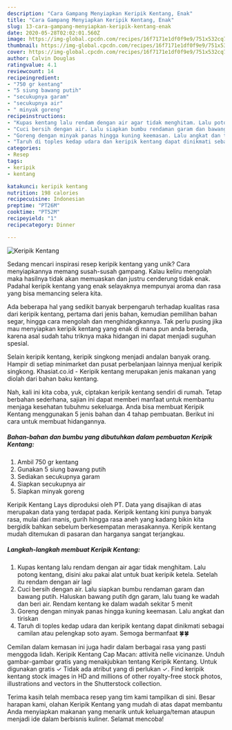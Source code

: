 ```yaml
---
description: "Cara Gampang Menyiapkan Keripik Kentang, Enak"
title: "Cara Gampang Menyiapkan Keripik Kentang, Enak"
slug: 13-cara-gampang-menyiapkan-keripik-kentang-enak
date: 2020-05-28T02:02:01.560Z
image: https://img-global.cpcdn.com/recipes/16f7171e1df0f9e9/751x532cq70/keripik-kentang-foto-resep-utama.jpg
thumbnail: https://img-global.cpcdn.com/recipes/16f7171e1df0f9e9/751x532cq70/keripik-kentang-foto-resep-utama.jpg
cover: https://img-global.cpcdn.com/recipes/16f7171e1df0f9e9/751x532cq70/keripik-kentang-foto-resep-utama.jpg
author: Calvin Douglas
ratingvalue: 4.1
reviewcount: 14
recipeingredient:
- "750 gr kentang"
- "5 siung bawang putih"
- "secukupnya garam"
- "secukupnya air"
- " minyak goreng"
recipeinstructions:
- "Kupas kentang lalu rendam dengan air agar tidak menghitam. Lalu potong kentang, disini aku pakai alat untuk buat keripik ketela. Setelah itu rendam dengan air lagi"
- "Cuci bersih dengan air. Lalu siapkan bumbu rendaman garam dan bawang putih. Haluskan bawang putih dgn garam, lalu tuang ke wadah dan beri air. Rendam kentang ke dalam wadah sekitar 5 menit"
- "Goreng dengan minyak panas hingga kuning keemasan. Lalu angkat dan tiriskan"
- "Taruh di toples kedap udara dan keripik kentang dapat dinikmati sebagai camilan atau pelengkap soto ayam. Semoga bermanfaat 🍀🍀"
categories:
- Resep
tags:
- keripik
- kentang

katakunci: keripik kentang 
nutrition: 198 calories
recipecuisine: Indonesian
preptime: "PT26M"
cooktime: "PT52M"
recipeyield: "1"
recipecategory: Dinner

---
```



![Keripik Kentang](https://img-global.cpcdn.com/recipes/16f7171e1df0f9e9/751x532cq70/keripik-kentang-foto-resep-utama.jpg)

Sedang mencari inspirasi resep keripik kentang yang unik? Cara menyiapkannya memang susah-susah gampang. Kalau keliru mengolah maka hasilnya tidak akan memuaskan dan justru cenderung tidak enak. Padahal keripik kentang yang enak selayaknya mempunyai aroma dan rasa yang bisa memancing selera kita.

Ada beberapa hal yang sedikit banyak berpengaruh terhadap kualitas rasa dari keripik kentang, pertama dari jenis bahan, kemudian pemilihan bahan segar, hingga cara mengolah dan menghidangkannya. Tak perlu pusing jika mau menyiapkan keripik kentang yang enak di mana pun anda berada, karena asal sudah tahu triknya maka hidangan ini dapat menjadi suguhan spesial.

Selain keripik kentang, keripik singkong menjadi andalan banyak orang. Hampir di setiap minimarket dan pusat perbelanjaan lainnya menjual keripik singkong. Khasiat.co.id - Keripik kentang merupakan jenis makanan yang diolah dari bahan baku kentang.


Nah, kali ini kita coba, yuk, ciptakan keripik kentang sendiri di rumah. Tetap berbahan sederhana, sajian ini dapat memberi manfaat untuk membantu menjaga kesehatan tubuhmu sekeluarga. Anda bisa membuat Keripik Kentang menggunakan 5 jenis bahan dan 4 tahap pembuatan. Berikut ini cara untuk membuat hidangannya.

<!--inarticleads1-->

##### Bahan-bahan dan bumbu yang dibutuhkan dalam pembuatan Keripik Kentang:

1. Ambil 750 gr kentang
1. Gunakan 5 siung bawang putih
1. Sediakan secukupnya garam
1. Siapkan secukupnya air
1. Siapkan  minyak goreng


Keripik Kentang Lays diproduksi oleh PT. Data yang disajikan di atas merupakan data yang terdapat pada. Keripik kentang kini punya banyak rasa, mulai dari manis, gurih hingga rasa aneh yang kadang bikin kita bergidik bahkan sebelum berkesempatan merasakannya. Keripik kentang mudah ditemukan di pasaran dan harganya sangat terjangkau. 

<!--inarticleads2-->

##### Langkah-langkah membuat Keripik Kentang:

1. Kupas kentang lalu rendam dengan air agar tidak menghitam. Lalu potong kentang, disini aku pakai alat untuk buat keripik ketela. Setelah itu rendam dengan air lagi
1. Cuci bersih dengan air. Lalu siapkan bumbu rendaman garam dan bawang putih. Haluskan bawang putih dgn garam, lalu tuang ke wadah dan beri air. Rendam kentang ke dalam wadah sekitar 5 menit
1. Goreng dengan minyak panas hingga kuning keemasan. Lalu angkat dan tiriskan
1. Taruh di toples kedap udara dan keripik kentang dapat dinikmati sebagai camilan atau pelengkap soto ayam. Semoga bermanfaat 🍀🍀


Cemilan dalam kemasan ini juga hadir dalam berbagai rasa yang pasti menggoda lidah. Keripik Kentang Cap Macan: attività nelle vicinanze. Unduh gambar-gambar gratis yang menakjubkan tentang Keripik Kentang. Untuk digunakan gratis ✓ Tidak ada atribut yang di perlukan ✓. Find keripik kentang stock images in HD and millions of other royalty-free stock photos, illustrations and vectors in the Shutterstock collection. 

Terima kasih telah membaca resep yang tim kami tampilkan di sini. Besar harapan kami, olahan Keripik Kentang yang mudah di atas dapat membantu Anda menyiapkan makanan yang menarik untuk keluarga/teman ataupun menjadi ide dalam berbisnis kuliner. Selamat mencoba!
